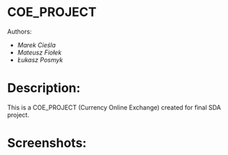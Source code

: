 # COE_PROJECT

Authors:
   - *Marek Cieśla*
   - *Mateusz Fiołek*
   - *Łukasz Posmyk*
# Description:
This is a COE_PROJECT (Currency Online Exchange) created for final SDA project.

# Screenshots: